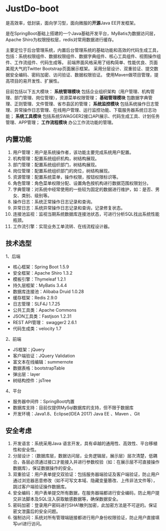 # JustDo-boot
是高效率，低封装，面向学习型，面向微服的**开源**Java EE开发框架。

是在SpringBoot基础上搭建的一个Java基础开发平台，MyBatis为数据访问层，Apache Shiro为权限授权层，redis对常用数据进行缓存。

主要定位于后台管理系统，内置后台管理系统的基础功能和高效的代码生成工具，
包括：系统权限组件、数据权限组件、数据字典组件、核心工具组件、视图操作组件、工作流组件、代码生成等。
前端界面风格采用了结构简单、性能优良、页面美观大气的Twitter Bootstrap页面展示框架。
采用分层设计、双重验证、提交数据安全编码、密码加密、访问验证、数据权限验证。
使用Maven做项目管理，提高项目的易开发性、扩展性。

目前包括以下五大模块：
**系统管理模块** 包括企业组织架构（用户管理、机构管理、部门管理、岗位管理），资源菜单权限管理；
**基础管理模块** 包数据字典管理、正则管理、文件管理、省市县区的管理；
**系统监控模块** 包括系统操作日志管理、异常操作日志管理、在线用户管理、运行监控功能、下载服务器系统日志功能；
**系统工具模块** 包括系统SWAGGER2接口API展示、代码生成工具、计划任务管理、APP管理；
**工作流程模块** 办公工作流功能的管理。


## 内置功能

1.	用户管理：用户是系统操作者，该功能主要完成系统用户配置。
2.	机构管理：配置系统组织机构，树结构展现。
3.	部门管理：配置系统组织部门，树结构展现。
4.	岗位管理：配置系统组织部门的岗位，树结构展现。
5.	资源管理：配置系统菜单，操作权限，按钮权限标识等。
6.	角色管理：角色菜单权限分配、设置角色按机构进行数据范围权限划分。
7.	字典管理：对系统中经常使用的一些较为固定的数据进行维护，如：是否、男女、类别、级别等。
8.	操作日志：系统正常操作日志记录和查询。
9.  异常日志：系统异常操作日志记录和查询，记录修复状态。
10.	连接池监视：监视当期系统数据库连接池状态，可进行分析SQL找出系统性能瓶颈。
11.	工作流引擎：实现业务工单流转、在线流程设计器。


## 技术选型

1、后端

* 核心框架：Spring Boot 1.5.9
* 安全框架：Apache Shiro 1.3.2
* 模板引擎：Thymeleaf 1.2.1
* 持久层框架：MyBatis 3.4.4
* 数据库连接池：Alibaba Druid  1.0.28
* 缓存框架：Redis 2.9.0
* 日志管理：SLF4J 1.7.25
* 公共工具类：Apache Commons
* JSON工具类：Fastjson 1.2.31
* REST API管理： swagger2  2.6.1
* 代码生成类：velocity 1.7

2、前端

* JS框架：jQuery
* 客户端验证：JQuery Validation 
* 富文本在线编辑：summernote
* 数据表格：bootstrapTable
* 弹出层：layer
* 树结构控件：jsTree

4、平台

* 服务器中间件：SpringBoot内置
* 数据库支持：目前仅提供MySql数据库的支持，但不限于数据库
* 开发环境：Java1.8、Eclipse(IDEA 2017) Java EE 、Maven 、Git

## 安全考虑

1. 开发语言：系统采用Java 语言开发，具有卓越的通用性、高效性、平台移植性和安全性。
2. 分层设计：（数据库层，数据访问层，业务逻辑层，展示层）层次清楚，低耦合，各层必须通过接口才能接入并进行参数校验（如：在展示层不可直接操作数据库），保证数据操作的安全。
3. 双重验证：用户表单提交双验证：包括服务器端验证及客户端验证，防止用户通过浏览器恶意修改（如不可写文本域、隐藏变量篡改、上传非法文件等），跳过客户端验证操作数据库。
4. 安全编码：用户表单提交所有数据，在服务器端都进行安全编码，防止用户提交非法脚本及SQL注入获取敏感数据等，确保数据安全。
5. 密码加密：登录用户密码进行SHA1散列加密，此加密方法是不可逆的。保证密文泄露后的安全问题。
6. 强制访问：系统对所有管理端链接都进行用户身份权限验证，防止用户直接填写url进行访问。
